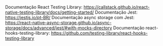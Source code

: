 Documentação React Testing Library: https://callstack.github.io/react-native-testing-library/docs/getting-started/
Documentação Jest: https://jestjs.io/pt-BR/
Documentação async storage com Jest: https://react-native-async-storage.github.io/async-storage/docs/advanced/jest/#with-mocks-directory
Documentação react-hooks-testing-library: https://github.com/testing-library/react-hooks-testing-library
